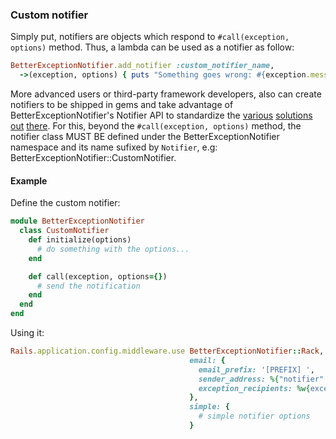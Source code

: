 ### Custom notifier

Simply put, notifiers are objects which respond to `#call(exception, options)` method. Thus, a lambda can be used as a notifier as follow:

```ruby
BetterExceptionNotifier.add_notifier :custom_notifier_name,
  ->(exception, options) { puts "Something goes wrong: #{exception.message}"}
```

More advanced users or third-party framework developers, also can create notifiers to be shipped in gems and take advantage of BetterExceptionNotifier's Notifier API to standardize the [various](https://github.com/airbrake/airbrake) [solutions](https://www.honeybadger.io) [out](http://www.exceptional.io) [there](https://bugsnag.com). For this, beyond the `#call(exception, options)` method, the notifier class MUST BE defined under the BetterExceptionNotifier namespace and its name sufixed by `Notifier`, e.g: BetterExceptionNotifier::CustomNotifier.

#### Example

Define the custom notifier:

```ruby
module BetterExceptionNotifier
  class CustomNotifier
    def initialize(options)
      # do something with the options...
    end

    def call(exception, options={})
      # send the notification
    end
  end
end
```

Using it:

```ruby
Rails.application.config.middleware.use BetterExceptionNotifier::Rack,
                                        email: {
                                          email_prefix: '[PREFIX] ',
                                          sender_address: %{"notifier" <notifier@example.com>},
                                          exception_recipients: %w{exceptions@example.com}
                                        },
                                        simple: {
                                          # simple notifier options
                                        }
```
